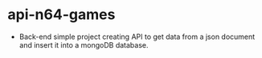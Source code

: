 # api-n64-games

 - Back-end simple project creating API to get data from a json document and insert it into a mongoDB database.
